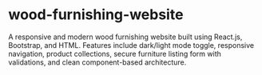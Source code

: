 # wood-furnishing-website
A responsive and modern wood furnishing website built using React.js, Bootstrap, and HTML. Features include dark/light mode toggle, responsive navigation, product collections, secure furniture listing form with validations, and clean component-based architecture.
